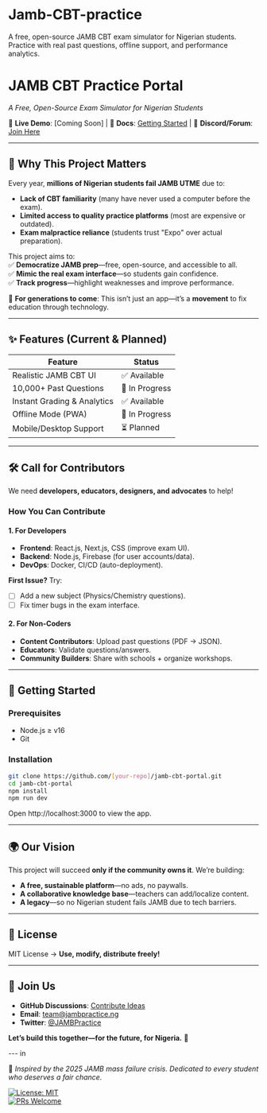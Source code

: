 # Jamb-CBT-practice
A free, open-source JAMB CBT exam simulator for Nigerian students. Practice with real past questions, offline support, and performance analytics.

# **JAMB CBT Practice Portal**  
*A Free, Open-Source Exam Simulator for Nigerian Students*  

🚀 **Live Demo**: [Coming Soon] | 📖 **Docs**: [Getting Started](#getting-started) | 💬 **Discord/Forum**: [Join Here](#)  

---

## **📌 Why This Project Matters**  
Every year, **millions of Nigerian students fail JAMB UTME** due to:  
- **Lack of CBT familiarity** (many have never used a computer before the exam).  
- **Limited access to quality practice platforms** (most are expensive or outdated).  
- **Exam malpractice reliance** (students trust "Expo" over actual preparation).  

This project aims to:  
✅ **Democratize JAMB prep**—free, open-source, and accessible to all.  
✅ **Mimic the real exam interface**—so students gain confidence.  
✅ **Track progress**—highlight weaknesses and improve performance.  

🔹 **For generations to come**: This isn’t just an app—it’s a **movement** to fix education through technology.  

---

## **✨ Features (Current & Planned)**  
| Feature                  | Status       |  
|--------------------------|-------------|  
| Realistic JAMB CBT UI     | ✅ Available |  
| 10,000+ Past Questions   | 🚧 In Progress |  
| Instant Grading & Analytics | ✅ Available |  
| Offline Mode (PWA)       | 🚧 In Progress |  
| Mobile/Desktop Support   | ⏳ Planned   |  

---

## **🛠️ Call for Contributors**  
We need **developers, educators, designers, and advocates** to help!  

### **How You Can Contribute**  
#### **1. For Developers**  
- **Frontend**: React.js, Next.js, CSS (improve exam UI).  
- **Backend**: Node.js, Firebase (for user accounts/data).  
- **DevOps**: Docker, CI/CD (auto-deployment).  

**First Issue?** Try:  
- [ ] Add a new subject (Physics/Chemistry questions).  
- [ ] Fix timer bugs in the exam interface.  

#### **2. For Non-Coders**  
- **Content Contributors**: Upload past questions (PDF → JSON).  
- **Educators**: Validate questions/answers.  
- **Community Builders**: Share with schools + organize workshops.  

---

## **🚀 Getting Started**  
### **Prerequisites**  
- Node.js ≥ v16  
- Git  

### **Installation**  
```bash  
git clone https://github.com/[your-repo]/jamb-cbt-portal.git  
cd jamb-cbt-portal  
npm install  
npm run dev  
```  
Open http://localhost:3000 to view the app.  

---

## **🌍 Our Vision**  
This project will succeed **only if the community owns it**. We’re building:  
- **A free, sustainable platform**—no ads, no paywalls.  
- **A collaborative knowledge base**—teachers can add/localize content.  
- **A legacy**—so no Nigerian student fails JAMB due to tech barriers.  

---

## **📜 License**  
MIT License → **Use, modify, distribute freely!**  

---

## **💬 Join Us**  
- **GitHub Discussions**: [Contribute Ideas](#)  
- **Email**: team@jambpractice.ng  
- **Twitter**: [@JAMBPractice](#)  

**Let’s build this together—for the future, for Nigeria.** 🚀  

---  in

🔹 *Inspired by the 2025 JAMB mass failure crisis. Dedicated to every student who deserves a fair chance.*


[![License: MIT](https://img.shields.io/badge/License-MIT-yellow.svg)](https://opensource.org/licenses/MIT)  
[![PRs Welcome](https://img.shields.io/badge/PRs-welcome-brightgreen.svg)](CONTRIBUTING.md)  
